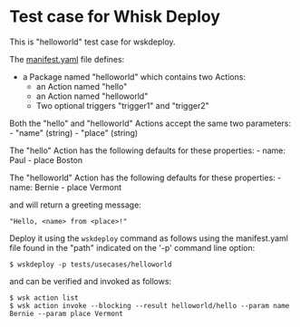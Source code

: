 # Test case for Whisk Deploy

This is "helloworld" test case for wskdeploy.

The [manifest.yaml](https://github.com/apache/incubator-openwhisk-wskdeploy/blob/master/tests/usecases/helloworld/manifest.yaml) file defines:

- a Package named "helloworld" which contains two Actions:
    - an Action named "hello"
    - an Action named "helloworld"
    - Two optional triggers "trigger1" and "trigger2"

Both the "hello" and "helloworld" Actions accept the same two parameters:
    - "name" (string)
    - "place" (string)

The "hello" Action has the following defaults for these properties:
    - name: Paul
    - place Boston

The "helloworld" Action has the following defaults for these properties:
    - name: Bernie
    - place Vermont

and will return a greeting message:

```
"Hello, <name> from <place>!"
```

Deploy it using the  ```wskdeploy``` command as follows using the manifest.yaml file found in the "path" indicated on the '-p' command line option:
```
$ wskdeploy -p tests/usecases/helloworld
```
and can be verified and invoked as follows:
```
$ wsk action list
$ wsk action invoke --blocking --result helloworld/hello --param name Bernie --param place Vermont
```
